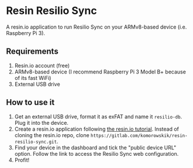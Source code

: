 # Resin Resilio Sync

A resin.io application to run Resilio Sync on your ARMv8-based device (i.e. Raspberry Pi 3).

## Requirements

1. Resin.io account (free)
2. ARMv8-based device (I recommend Raspberry Pi 3 Model B+ because of its fast WiFi)
3. External USB drive

## How to use it

1. Get an external USB drive, format it as exFAT and name it `resilio-db`. Plug it into the device.
2. Create a resin.io application following [the resin.io tutorial](https://docs.resin.io/learn/getting-started/). Instead of cloning the resin.io repo, clone `https://gitlab.com/komorowskik/resin-resilio-sync.git`.
3. Find your device in the dashboard and tick the "public device URL" option. Follow the link to access the Resilio Sync web configuration.
4. Profit!
